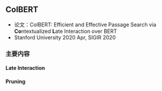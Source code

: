
## ColBERT
- 论文：ColBERT: Efficient and Effective Passage Search via **Co**ntextualized **L**ate Interaction over BERT  
- Stanford University 2020 Apr, SIGIR 2020

### 主要内容

#### Late Interaction

#### Pruning